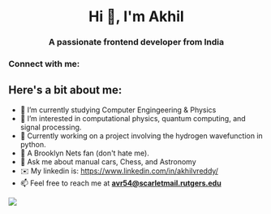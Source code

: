 <h1 align="center">Hi 👋, I'm Akhil</h1>
<h3 align="center">A passionate frontend developer from India</h3>

<h3 align="left">Connect with me:</h3>
<p align="left">
</p>

## Here's a bit about me:  

- 🌱 I’m currently studying Computer Engingeering & Physics
- 👀 I’m interested in computational physics, quantum computing, and signal processing. 
- 🔭 Currently working on a project involving the hydrogen wavefunction in python.
- 🏀 A Brooklyn Nets fan (don't hate me). 
- 💬 Ask me about manual cars, Chess, and Astronomy
- ✉️ My linkedin is: https://www.linkedin.com/in/akhilvreddy/
- 📫 Feel free to reach me at **avr54@scarletmail.rutgers.edu**


<img src="https://github-readme-stats.vercel.app/api?username=akhilvreddy&&show_icons=true&title_color=ffffff&icon_color=bb2acf&text_color=daf7dc&bg_color=191919">



<!---
akhilvreddy/akhilvreddy is a ✨ special ✨ repository because its `README.md` (this file) appears on your GitHub profile.
You can click the Preview link to take a look at your changes.
--->
